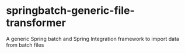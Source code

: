 # springbatch-generic-file-transformer
A generic Spring batch and Spring Integration framework to import data from batch files
